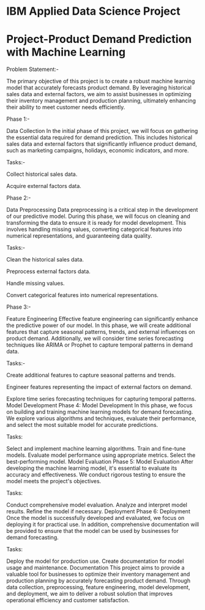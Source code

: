 # IBM Applied Data Science Project
# Project-Product Demand Prediction with Machine Learning
Problem Statement:-

The primary objective of this project is to create a robust machine learning model that accurately forecasts product demand. By leveraging historical sales data and external factors, we aim to assist businesses in optimizing their inventory management and production planning, ultimately enhancing their ability to meet customer needs efficiently.

Phase 1:- 

Data Collection
In the initial phase of this project, we will focus on gathering the essential data required for demand prediction. This includes historical sales data and external factors that significantly influence product demand, such as marketing campaigns, holidays, economic indicators, and more.

Tasks:-

   Collect historical sales data.
   
   Acquire external factors data.

Phase 2:- 

Data Preprocessing
Data preprocessing is a critical step in the development of our predictive model. During this phase, we will focus on cleaning and transforming the data to ensure it is ready for model development. This involves handling missing values, converting categorical features into numerical representations, and guaranteeing data quality.

Tasks:-

Clean the historical sales data.

Preprocess external factors data.

Handle missing values.

Convert categorical features into numerical representations.

Phase 3:- 

Feature Engineering
Effective feature engineering can significantly enhance the predictive power of our model. In this phase, we will create additional features that capture seasonal patterns, trends, and external influences on product demand. Additionally, we will consider time series forecasting techniques like ARIMA or Prophet to capture temporal patterns in demand data.

Tasks:-

Create additional features to capture seasonal patterns and trends.

Engineer features representing the impact of external factors on demand.

Explore time series forecasting techniques for capturing temporal patterns.
Model Development
Phase 4: Model Development
In this phase, we focus on building and training machine learning models for demand forecasting. We explore various algorithms and techniques, evaluate their performance, and select the most suitable model for accurate predictions.

Tasks:

Select and implement machine learning algorithms.
Train and fine-tune models.
Evaluate model performance using appropriate metrics.
Select the best-performing model.
Model Evaluation
Phase 5: Model Evaluation
After developing the machine learning model, it's essential to evaluate its accuracy and effectiveness. We conduct rigorous testing to ensure the model meets the project's objectives.

Tasks:

Conduct comprehensive model evaluation.
Analyze and interpret model results.
Refine the model if necessary.
Deployment
Phase 6: Deployment
Once the model is successfully developed and evaluated, we focus on deploying it for practical use. In addition, comprehensive documentation will be provided to ensure that the model can be used by businesses for demand forecasting.

Tasks:

Deploy the model for production use.
Create documentation for model usage and maintenance.
Documentation
This project aims to provide a valuable tool for businesses to optimize their inventory management and production planning by accurately forecasting product demand. Through data collection, preprocessing, feature engineering, model development, and deployment, we aim to deliver a robust solution that improves operational efficiency and customer satisfaction.
